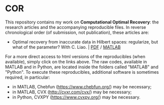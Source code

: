 # COR

This repository contains my work on **Computational Optimal Recovery**: the research articles and the accompanying reproducible files.
In reverse chronological order (of submission, not publication), these articles are:

- Optimal recovery from inaccurate data in Hilbert spaces: regularize, but what of the parameter? With C. Liao. | 
[PDF](https://github.com/foucart/COR/Papers/07_ORHilbert_Reg.pdf) 
/ 
[MATLAB](https://htmlpreview.github.io/?https://github.com/foucart/COR/MATLAB/web/07_ORHilbert_Reg_repro.html)

For a more direct access to html versions of the reproducibles (when available), simply click on the links above.
The raw codes, available in MATLAB and in Python, are located inside the folders called "MATLAB" and "Python". 
To execute these reproducibles, additional software is sometimes required, in particular:
- in MATLAB, Chebfun (https://www.chebfun.org/) may be necessary;
- in MATLAB, CVX (http://cvxr.com/cvx/) may be necessary;
- in Python, CVXPY (https://www.cvxpy.org/) may be necessary.
